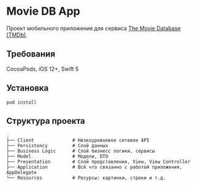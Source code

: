 # Movie DB App
Проект мобильного приложения для сервиса [The Movie Database (TMDb)](https://www.themoviedb.org/).

## Требования
CocoaPods, iOS 12+, Swift 5

## Установка
```
pod install
```

## Структура проекта
```
.
├── Client              # Низкоуровневое сетевое API
├── Persistency         # Слой данных
├── Business Logic      # Слой бизнесс логики, сервисы
├── Model               # Модели, DTO
├── Presentation        # Слой представления, View, View Controller
├── Application         # Всё что связанно с работой приложения, AppDelegate
└── Resources           # Ресурсы: картинки, строки и т.д.
```